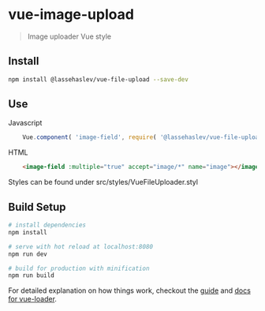 # vue-image-upload

> Image uploader Vue style

## Install
``` bash
npm install @lassehaslev/vue-file-upload --save-dev
```

## Use
Javascript

``` js
    Vue.component( 'image-field', require( '@lassehaslev/vue-file-upload' ) );
```

HTML
``` html
    <image-field :multiple="true" accept="image/*" name="image"></image-field>
```

Styles can be found under src/styles/VueFileUploader.styl

## Build Setup

``` bash
# install dependencies
npm install

# serve with hot reload at localhost:8080
npm run dev

# build for production with minification
npm run build
```

For detailed explanation on how things work, checkout the [guide](http://vuejs-templates.github.io/webpack/) and [docs for vue-loader](http://vuejs.github.io/vue-loader).

